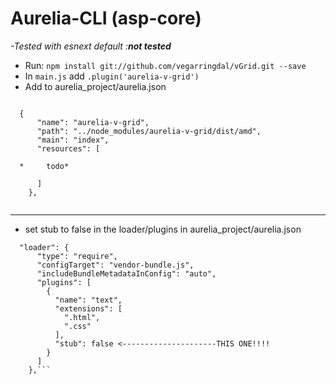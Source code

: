 # Aurelia-CLI (asp-core)

*-Tested with esnext default :**not tested***
* Run: ```npm install git://github.com/vegarringdal/vGrid.git --save```
* In ```main.js``` add ```.plugin('aurelia-v-grid')```
* Add to aurelia_project/aurelia.json
```
  
  {
      "name": "aurelia-v-grid",
      "path": "../node_modules/aurelia-v-grid/dist/amd",
      "main": "index",
      "resources": [
       
  *     todo*
       
      ]
    },
  
  ```

---
* set stub to false in the loader/plugins in aurelia_project/aurelia.json
```
  "loader": {
      "type": "require",
      "configTarget": "vendor-bundle.js",
      "includeBundleMetadataInConfig": "auto",
      "plugins": [
        {
          "name": "text",
          "extensions": [
            ".html",
            ".css"
          ],
          "stub": false <---------------------THIS ONE!!!!
        }
      ]
    },```